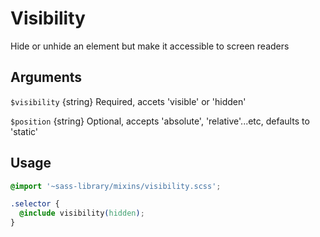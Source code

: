 # Visibility

Hide or unhide an element but make it accessible to screen readers

## Arguments

`$visibility` {string} Required, accets 'visible' or 'hidden'

`$position` {string} Optional, accepts 'absolute', 'relative'...etc, defaults to 'static'

## Usage

```css
@import '~sass-library/mixins/visibility.scss';

.selector {
  @include visibility(hidden);
}
```
